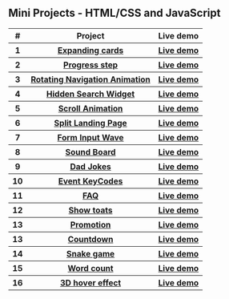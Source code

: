 ## Mini Projects - HTML/CSS and JavaScript
   <table>
        <tr>
            <th>#</th>
            <th>Project</th>
            <th>Live demo</th>
        </tr>
        <tr>
            <th>1</th>
            <th><a href="https://github.com/phantranthelinh/projects-in-50-days/tree/main/expanding%20cards">Expanding cards</a></th>
            <th><a target="_blank" href="https://phantranthelinh.github.io/mini-projects/expanding%20cards//">Live demo</a></th>
        </tr>
        <tr>
            <th>2</th>
            <th><a href="https://github.com/phantranthelinh/projects-in-50-days/tree/main/progress%20step">Progress step</a></th>
            <th><a target="_blank" href="https://phantranthelinh.github.io/mini-projects/progress%20step/">Live demo</a></th>
        </tr>
      <tr>
            <th>3</th>
            <th><a href="https://github.com/phantranthelinh/mini-projects/tree/main/rotating%20navigation">Rotating Navigation Animation</a></th>
            <th><a target="_blank" href="https://phantranthelinh.github.io/mini-projects/rotating%20navigation/">Live demo</a></th>
        </tr>
    <tr>
            <th>4</th>
            <th><a href="https://github.com/phantranthelinh/mini-projects/tree/main/hidden%20search%20widget">Hidden Search Widget</a></th>
            <th><a target="_blank" href="https://phantranthelinh.github.io/mini-projects/hidden%20search%20widget/">Live demo</a></th>
        </tr>
     <tr>
            <th>5</th>
            <th><a href="https://github.com/phantranthelinh/mini-projects/tree/main/scroll-animation">Scroll Animation</a></th>
            <th><a target="_blank" href="https://phantranthelinh.github.io/mini-projects/scroll-animation/">Live demo</a></th>
        </tr>
   <tr>
            <th>6</th>
            <th><a href="https://github.com/phantranthelinh/mini-projects/tree/main/split-landing-page">Split Landing Page</a></th>
            <th><a target="_blank" href="https://phantranthelinh.github.io/mini-projects/split-landing-page/">Live demo</a></th>
        </tr>
      <tr>
            <th>7</th>
            <th><a href="https://github.com/phantranthelinh/mini-projects/tree/main/form-wave">Form Input Wave</a></th>
            <th><a target="_blank" href="https://phantranthelinh.github.io/mini-projects/form-wave/">Live demo</a></th>
        </tr>
      <tr>
            <th>8</th>
            <th><a href="https://github.com/phantranthelinh/mini-projects/tree/main/sound-board">Sound Board</a></th>
            <th><a target="_blank" href="https://phantranthelinh.github.io/mini-projects/sound-board/">Live demo</a></th>
        </tr>
       <tr>
            <th>9</th>
            <th><a href="https://github.com/phantranthelinh/mini-projects/tree/main/Dad-jokes">Dad Jokes</a></th>
            <th><a target="_blank" href="https://phantranthelinh.github.io/mini-projects/Dad-jokes/">Live demo</a></th>
        </tr>
     <tr>
            <th>10</th>
            <th><a href="https://github.com/phantranthelinh/mini-projects/tree/main/event-keycodes">Event KeyCodes</a></th>
            <th><a target="_blank" href="https://phantranthelinh.github.io/mini-projects/event-keycodes/">Live demo</a></th>
        </tr>
        <tr>
            <th>11</th>
            <th><a href="https://github.com/phantranthelinh/mini-projects/tree/main/faq">FAQ</a></th>
            <th><a target="_blank" href="https://phantranthelinh.github.io/mini-projects/faq/">Live demo</a></th>
        </tr>
   <tr>
            <th>12</th>
            <th><a href="https://github.com/phantranthelinh/mini-projects/tree/main/show_toats">Show toats</a></th>
            <th><a target="_blank" href="https://phantranthelinh.github.io/mini-projects/show_toats/">Live demo</a></th>
        </tr>
      <tr>
            <th>13</th>
            <th><a href="https://github.com/phantranthelinh/mini-projects/tree/main/promotion">Promotion</a></th>
            <th><a target="_blank" href="https://phantranthelinh.github.io/mini-projects/promotion/">Live demo</a></th>
        </tr>
     <tr>
            <th>13</th>
            <th><a href="https://github.com/phantranthelinh/mini-projects/tree/main/countdown">Countdown</a></th>
            <th><a target="_blank" href="https://phantranthelinh.github.io/mini-projects/countdown/">Live demo</a></th>
        </tr>
      <tr>
            <th>14</th>
            <th><a href="https://github.com/phantranthelinh/mini-projects/tree/main/snake-game">Snake game</a></th>
            <th><a target="_blank" href="https://phantranthelinh.github.io/mini-projects/snake-game/">Live demo</a></th>
        </tr>
         <tr>
            <th>15</th>
            <th><a href="https://github.com/phantranthelinh/mini-projects/tree/main/word-count">Word count</a></th>
            <th><a target="_blank" href="https://phantranthelinh.github.io/mini-projects/word-count/">Live demo</a></th>
        </tr>
          <tr>
            <th>16</th>
            <th><a href="https://github.com/phantranthelinh/mini-projects/tree/main/3d-hover-effect">3D hover effect</a></th>
            <th><a target="_blank" href="https://phantranthelinh.github.io/mini-projects/3d-hover-effect/">Live demo</a></th>
        </tr>
    </table>
